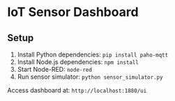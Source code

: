 # IoT Sensor Dashboard

## Setup
1. Install Python dependencies: `pip install paho-mqtt`
2. Install Node.js dependencies: `npm install`
3. Start Node-RED: `node-red`
4. Run sensor simulator: `python sensor_simulator.py`

Access dashboard at: `http://localhost:1880/ui`
